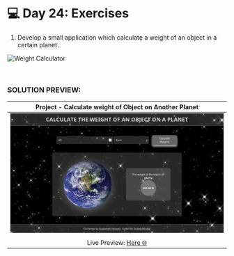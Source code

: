 # 💻 Day 24: Exercises


1. Develop a small application which calculate a weight of an object in a certain planet.

![Weight Calculator](https://github.com/Asabeneh/30-Days-Of-JavaScript/blob/master/images/projects/dom_min_project_solar_system_day_4.1.gif)

<br>

### SOLUTION PREVIEW:


| Project - Calculate weight of Object on Another Planet |
| :----:  |
| ![Solution Preview](../images/Day-24-Project.webp) |
| |
| Live Preview: [Here 🌐](https://0xabdulkhalid.github.io/30-days-of-javascript-solutions/day-24/) |

<br>